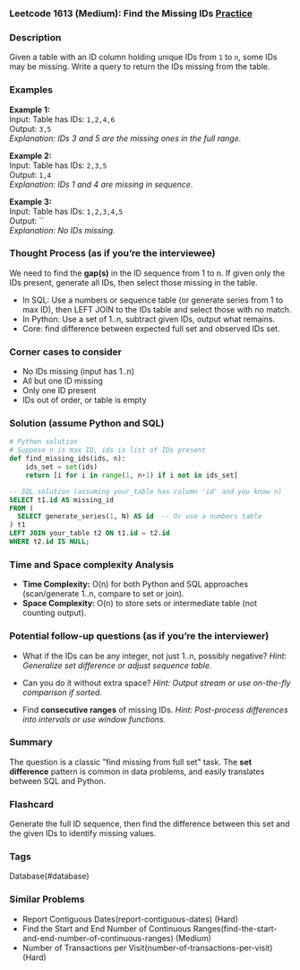 ### Leetcode 1613 (Medium): Find the Missing IDs [Practice](https://leetcode.com/problems/find-the-missing-ids)

### Description  
Given a table with an ID column holding unique IDs from `1` to `n`, some IDs may be missing. Write a query to return the IDs missing from the table.

### Examples  
**Example 1:**  
Input: Table has IDs: `1,2,4,6`  
Output: `3,5`  
*Explanation: IDs 3 and 5 are the missing ones in the full range.*

**Example 2:**  
Input: Table has IDs: `2,3,5`  
Output: `1,4`  
*Explanation: IDs 1 and 4 are missing in sequence.*

**Example 3:**  
Input: Table has IDs: `1,2,3,4,5`  
Output: ``  
*Explanation: No IDs missing.*

### Thought Process (as if you’re the interviewee)  
We need to find the **gap(s)** in the ID sequence from 1 to n. If given only the IDs present, generate all IDs, then select those missing in the table.
- In SQL: Use a numbers or sequence table (or generate series from 1 to max ID), then LEFT JOIN to the IDs table and select those with no match.
- In Python: Use a set of 1..n, subtract given IDs, output what remains.
- Core: find difference between expected full set and observed IDs set.

### Corner cases to consider  
- No IDs missing (input has 1..n)
- All but one ID missing
- Only one ID present
- IDs out of order, or table is empty

### Solution (assume Python and SQL)

```python
# Python solution
# Suppose n is max ID, ids is list of IDs present
def find_missing_ids(ids, n):
    ids_set = set(ids)
    return [i for i in range(1, n+1) if i not in ids_set]
```

```sql
-- SQL solution (assuming your_table has column 'id' and you know n)
SELECT t1.id AS missing_id
FROM (
  SELECT generate_series(1, N) AS id  -- Or use a numbers table
) t1
LEFT JOIN your_table t2 ON t1.id = t2.id
WHERE t2.id IS NULL;
```

### Time and Space complexity Analysis  
- **Time Complexity:** O(n) for both Python and SQL approaches (scan/generate 1..n, compare to set or join).
- **Space Complexity:** O(n) to store sets or intermediate table (not counting output).

### Potential follow-up questions (as if you’re the interviewer)  
- What if the IDs can be any integer, not just 1..n, possibly negative?
  *Hint: Generalize set difference or adjust sequence table.*

- Can you do it without extra space?
  *Hint: Output stream or use on-the-fly comparison if sorted.*

- Find **consecutive ranges** of missing IDs.
  *Hint: Post-process differences into intervals or use window functions.*

### Summary
The question is a classic "find missing from full set" task. The **set difference** pattern is common in data problems, and easily translates between SQL and Python.


### Flashcard
Generate the full ID sequence, then find the difference between this set and the given IDs to identify missing values.

### Tags
Database(#database)

### Similar Problems
- Report Contiguous Dates(report-contiguous-dates) (Hard)
- Find the Start and End Number of Continuous Ranges(find-the-start-and-end-number-of-continuous-ranges) (Medium)
- Number of Transactions per Visit(number-of-transactions-per-visit) (Hard)